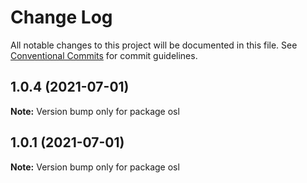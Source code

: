 # Change Log

All notable changes to this project will be documented in this file.
See [Conventional Commits](https://conventionalcommits.org) for commit guidelines.

## 1.0.4 (2021-07-01)

**Note:** Version bump only for package osl





## 1.0.1 (2021-07-01)

**Note:** Version bump only for package osl
